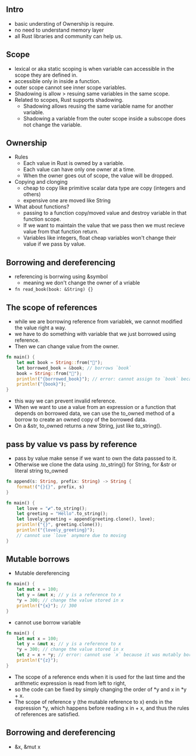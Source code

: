 ## Intro
- basic understing of Ownership is require.
- no need to understand memory layer
- all Rust libraries and community can help us.
## Scope
- lexical or aka static scoping is when variable can accessible in the scope they are defined in.
- accessible only in inside a function.
- outer scope cannot see inner scope variables.
- Shadowing is allow > resuing same variables in the same scope.
- Related to scopes, Rust supports shadowing.
  - Shadowing allows reusing the same variable name for another variable.
  - Shadowing a variable from the outer scope inside a subscope does not change the variable.

## Ownership
- Rules
  - Each value in Rust is owned by a variable.
  - Each value can have only one owner at a time.
  - When the owner goes out of scope, the value will be dropped.
- Copying and clonging
  - cheap to copy like primitive scalar data type are copy (integers and others)
  - expensive one are moved  like String
- What about functions?
  -  passing to a function copy/moved value and destroy variable in that function scope.
  -  If we want to maintain the value that we pass then we must recieve value from that function return.
  -  Variables like integers, float cheap variables won't change their value if we pass by value.

## Borrowing and dereferencing
- referencing is borrwing using &symbol
  - meaning we don't change the owner of a vriable
-  `fn read_book(book: &String) {}`
## The scope of references
- while we are borrowing reference from variablek, we cannot modified the value right a way.
- we have to do something with variable that we just borrowed using reference.
- Then we can change value from the owner.
```rust
fn main() {
    let mut book = String::from("📕");
    let borrowed_book = &book; // borrows `book` 
    book = String::from("📘");
    println!("{borrowed_book}"); // error: cannot assign to `book` because it is borrowed
    println!("{book}");
}
```
- this way we can prevent invalid reference.
- When we want to use a value from an expression or a function that depends on borrowed data, we can use the to_owned method of a borrow to create an owned copy of the borrowed data.
- On a &str, to_owned returns a new String, just like to_string().
## pass by value vs pass by reference
- pass by value make sense if we want to own the data passsed to it.
- Otherwise we clone the data using .to_string() for String, for &str or literal string to_owned
```rust
fn append(s: String, prefix: String) -> String {
    format!("{}{}", prefix, s)
}

fn main() {
    let love = "💕".to_string();
    let greeting = "Hello".to_string();
    let lovely_greeting = append(greeting.clone(), love);
    println!("{}", greeting.clone());
    println!("{lovely_greeting}");
    // cannot use `love` anymore due to moving
}

```
## Mutable borrows
- Mutable dereferencing
```rust
fn main() {
    let mut x = 100;
    let y = &mut x; // y is a reference to x
    *y = 300; // change the value stored in x
    println!("{x}"); // 300
}

```
- cannot use borrow variable
```rust
fn main() {
    let mut x = 100;
    let y = &mut x; // y is a reference to x
    *y = 300; // change the value stored in x
    let z = x + *y; // error: cannot use `x` because it was mutably borrowed
    println!("{z}");
}

```
- The scope of a reference ends when it is used for the last time and the arithmetic expression is read from left to right, 
- so the code can be fixed by simply changing the order of *y and x in *y + x.
- The scope of reference y (the mutable reference to x) ends in the expression *y, which happens before reading x in + x, and thus the rules of references are satisfied.
## Borrowing and dereferencing
- &x, &mut x
